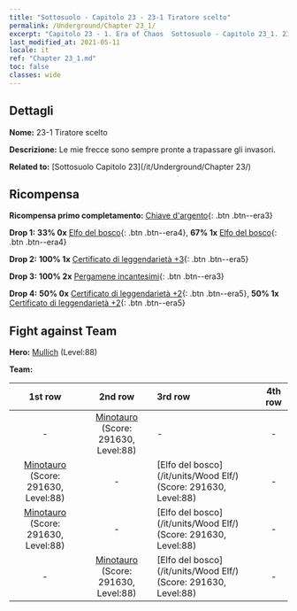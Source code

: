 ```yaml
---
title: "Sottosuolo - Capitolo 23 - 23-1 Tiratore scelto"
permalink: /Underground/Chapter 23_1/
excerpt: "Capitolo 23 - 1. Era of Chaos  Sottosuolo - Capitolo 23_1. 23-1 Tiratore scelto"
last_modified_at: 2021-05-11
locale: it
ref: "Chapter 23_1.md"
toc: false
classes: wide
---
```


## Dettagli

 **Nome:** 23-1 Tiratore scelto

 **Descrizione:** Le mie frecce sono sempre pronte a trapassare gli invasori.

 **Related to:** [Sottosuolo Capitolo 23](/it/Underground/Chapter 23/)

## Ricompensa

 **Ricompensa primo completamento:** [Chiave d'argento](/ItemsIT/con_693/){: .btn .btn--era3}

 **Drop 1:** **33% 0x** [Elfo del bosco](/ItemsIT/unt_201/){: .btn .btn--era4}, **67% 1x** [Elfo del bosco](/ItemsIT/unt_201/){: .btn .btn--era4}

 **Drop 2:** **100% 1x** [Certificato di leggendarietà +3](/ItemsIT/mat_88/){: .btn .btn--era5}

 **Drop 3:** **100% 2x** [Pergamene incantesimi](/ItemsIT/con_694/){: .btn .btn--era3}

 **Drop 4:** **50% 0x** [Certificato di leggendarietà +2](/ItemsIT/mat_81/){: .btn .btn--era5}, **50% 1x** [Certificato di leggendarietà +2](/ItemsIT/mat_81/){: .btn .btn--era5}


## Fight against Team
 **Hero:** [Mullich](/it/heroes/Mullich/) (Level:88)

 **Team:**


  | 1st row | 2nd row | 3rd row | 4th row |
  |:----:|:----:|:----|:----:|
  | - | [Minotauro](/it/units/Minotaur/) (Score: 291630, Level:88)  | - | - |
  | [Minotauro](/it/units/Minotaur/) (Score: 291630, Level:88)  | - | [Elfo del bosco](/it/units/Wood Elf/) (Score: 291630, Level:88)  | - |
  | [Minotauro](/it/units/Minotaur/) (Score: 291630, Level:88)  | - | [Elfo del bosco](/it/units/Wood Elf/) (Score: 291630, Level:88)  | - |
  | - | [Minotauro](/it/units/Minotaur/) (Score: 291630, Level:88)  | [Elfo del bosco](/it/units/Wood Elf/) (Score: 291630, Level:88)  | - |


